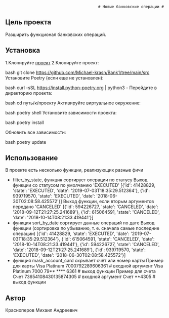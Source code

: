                                              # Новые банковские операции #
## Цель проекта ##
Разширить функционал банковских операций.
## Установка ##
1.Клонируйте [проект](https://github.com/Michael-krasn/Bank1/tree/main/src)
2.Клонируйте проект:

bash
git clone https://github.com/Michael-krasn/Bank1/tree/main/src
Установите Poetry (если еще не установлен):

bash
curl -sSL https://install.python-poetry.org | python3 -
Перейдите в директорию проекта:

bash
cd путь/к/проекту
Активируйте виртуальное окружение:

bash
poetry shell
Установите зависимости проекта:

bash
poetry install

Обновить все зависимости:

bash
poetry update

## Использование ##
В проекте есть несколько функции, реализующих разные фичи
* filter_by_state, функция сортирует операции по статусу
Выход функции со статусом по умолчанию 'EXECUTED'
[{'id': 41428829, 'state': 'EXECUTED', 'date': '2019-07-03T18:35:29.512364'}, {'id': 939719570, 'state': 'EXECUTED', 'date': '2018-06-30T02:08:58.425572'}]
Выход функции, если вторым аргументов передано 'CANCELED'
[{'id': 594226727, 'state': 'CANCELED', 'date': '2018-09-12T21:27:25.241689'}, {'id': 615064591, 'state': 'CANCELED', 'date': '2018-10-14T08:21:33.419441'}]
* функция sort_by_date сортирует данные операций по дате
Выход функции (сортировка по убыванию, т. е. сначала самые последние операции)
[{'id': 41428829, 'state': 'EXECUTED', 'date': '2019-07-03T18:35:29.512364'}, {'id': 615064591, 'state': 'CANCELED', 'date': '2018-10-14T08:21:33.419441'}, {'id': 594226727, 'state': 'CANCELED', 'date': '2018-09-12T21:27:25.241689'}, {'id': 939719570, 'state': 'EXECUTED', 'date': '2018-06-30T02:08:58.425572'}]
* функция mask_account_card скрывает счёт или номер карты
 Пример для карты
Visa Platinum 7000792289606361  # входной аргумент
Visa Platinum 7000 79** **** 6361  # выход функции
Пример для счета
Счет 73654108430135874305  # входной аргумент
Счет **4305  # выход функции
## Автор ##
Красноперов Михаил Андреевич
